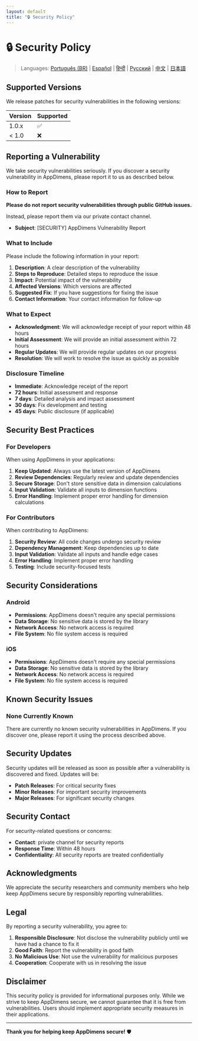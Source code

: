 ```yaml
---
layout: default
title: "🔒 Security Policy"
---
```


# 🔒 Security Policy

> Languages: [Português (BR)](LANG/pt-BR/SECURITY.md) | [Español](LANG/es/SECURITY.md) | [हिन्दी](LANG/hi/SECURITY.md) | [Русский](LANG/ru/SECURITY.md) | [中文](LANG/zh/SECURITY.md) | [日本語](LANG/ja/SECURITY.md)

## Supported Versions

We release patches for security vulnerabilities in the following versions:

| Version | Supported          |
| ------- | ------------------ |
| 1.0.x   | :white_check_mark: |
| < 1.0   | :x:                |

## Reporting a Vulnerability

We take security vulnerabilities seriously. If you discover a security vulnerability in AppDimens, please report it to us as described below.

### How to Report

**Please do not report security vulnerabilities through public GitHub issues.**

Instead, please report them via our private contact channel.

- **Subject**: [SECURITY] AppDimens Vulnerability Report

### What to Include

Please include the following information in your report:

1. **Description**: A clear description of the vulnerability
2. **Steps to Reproduce**: Detailed steps to reproduce the issue
3. **Impact**: Potential impact of the vulnerability
4. **Affected Versions**: Which versions are affected
5. **Suggested Fix**: If you have suggestions for fixing the issue
6. **Contact Information**: Your contact information for follow-up

### What to Expect

- **Acknowledgment**: We will acknowledge receipt of your report within 48 hours
- **Initial Assessment**: We will provide an initial assessment within 72 hours
- **Regular Updates**: We will provide regular updates on our progress
- **Resolution**: We will work to resolve the issue as quickly as possible

### Disclosure Timeline

- **Immediate**: Acknowledge receipt of the report
- **72 hours**: Initial assessment and response
- **7 days**: Detailed analysis and impact assessment
- **30 days**: Fix development and testing
- **45 days**: Public disclosure (if applicable)

## Security Best Practices

### For Developers

When using AppDimens in your applications:

1. **Keep Updated**: Always use the latest version of AppDimens
2. **Review Dependencies**: Regularly review and update dependencies
3. **Secure Storage**: Don't store sensitive data in dimension calculations
4. **Input Validation**: Validate all inputs to dimension functions
5. **Error Handling**: Implement proper error handling for dimension calculations

### For Contributors

When contributing to AppDimens:

1. **Security Review**: All code changes undergo security review
2. **Dependency Management**: Keep dependencies up to date
3. **Input Validation**: Validate all inputs and handle edge cases
4. **Error Handling**: Implement proper error handling
5. **Testing**: Include security-focused tests

## Security Considerations

### Android

- **Permissions**: AppDimens doesn't require any special permissions
- **Data Storage**: No sensitive data is stored by the library
- **Network Access**: No network access is required
- **File System**: No file system access is required

### iOS

- **Permissions**: AppDimens doesn't require any special permissions
- **Data Storage**: No sensitive data is stored by the library
- **Network Access**: No network access is required
- **File System**: No file system access is required

## Known Security Issues

### None Currently Known

There are currently no known security vulnerabilities in AppDimens. If you discover one, please report it using the process described above.

## Security Updates

Security updates will be released as soon as possible after a vulnerability is discovered and fixed. Updates will be:

- **Patch Releases**: For critical security fixes
- **Minor Releases**: For important security improvements
- **Major Releases**: For significant security changes

## Security Contact

For security-related questions or concerns:

- **Contact**: private channel for security reports
- **Response Time**: Within 48 hours
- **Confidentiality**: All security reports are treated confidentially

## Acknowledgments

We appreciate the security researchers and community members who help keep AppDimens secure by responsibly reporting vulnerabilities.

## Legal

By reporting a security vulnerability, you agree to:

1. **Responsible Disclosure**: Not disclose the vulnerability publicly until we have had a chance to fix it
2. **Good Faith**: Report the vulnerability in good faith
3. **No Malicious Use**: Not use the vulnerability for malicious purposes
4. **Cooperation**: Cooperate with us in resolving the issue

## Disclaimer

This security policy is provided for informational purposes only. While we strive to keep AppDimens secure, we cannot guarantee that it is free from vulnerabilities. Users should implement appropriate security measures in their applications.

---

**Thank you for helping keep AppDimens secure!** 🛡️
